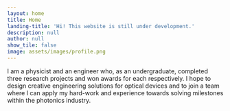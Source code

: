 ```yaml
---
layout: home
title: Home
landing-title: 'Hi! This website is still under development.'
description: null
author: null
show_tile: false
image: assets/images/profile.png
---
```


<!-- {:refdef: style="text-align: center;"}
![profile image]({{ site.url | absolute_path}}/assets/images/profile.png){:height="10%" width="10%"}
{: refdef} -->

I am a physicist and an engineer who, as an undergraduate, completed three research projects and won awards for each respectively. I hope to design creative engineering solutions for optical devices and to join a team where I can apply my hard-work and experience towards solving milestones within the photonics industry.
